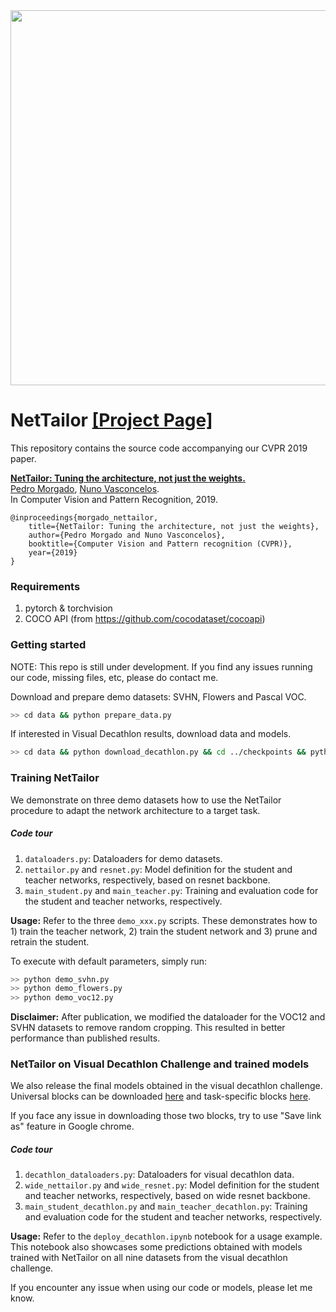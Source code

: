 <img src="docs/figs/teaser_row.png" width="600">

# NetTailor [[Project Page]](https://pedro-morgado.github.io/nettailor/)

This repository contains the source code accompanying our CVPR 2019 paper.

**[NetTailor: Tuning the architecture, not just the weights.](https://arxiv.org/abs/1907.00274)**  
[Pedro Morgado](http://www.svcl.ucsd.edu/~morgado), [Nuno Vasconcelos](http://www.svcl.ucsd.edu/~nuno).  
In Computer Vision and Pattern Recognition, 2019.

```
@inproceedings{morgado_nettailor,
	title={NetTailor: Tuning the architecture, not just the weights},
	author={Pedro Morgado and Nuno Vasconcelos},
	booktitle={Computer Vision and Pattern recognition (CVPR)},
	year={2019}
}
```

### Requirements
1. pytorch & torchvision
2. COCO API (from https://github.com/cocodataset/cocoapi)

###  Getting started
NOTE: This repo is still under development. If you find any issues running our code, missing files, etc, please do contact me.

Download and prepare demo datasets: SVHN, Flowers and Pascal VOC.
```bash
>> cd data && python prepare_data.py
```

If interested in Visual Decathlon results, download data and models.
```bash
>> cd data && python download_decathlon.py && cd ../checkpoints && python download_models.py
```

### Training NetTailor
We demonstrate on three demo datasets how to use the NetTailor procedure to adapt the network architecture to a target task.

##### Code tour
1. ``dataloaders.py``: Dataloaders for demo datasets.
1. ``nettailor.py`` and ``resnet.py``: Model definition for the student and teacher networks, respectively, based on resnet backbone.
1. ``main_student.py`` and ``main_teacher.py``: Training and evaluation code for the student and teacher networks, respectively.

**Usage:** Refer to the three ``demo_xxx.py`` scripts. These demonstrates how to 1) train the teacher network, 2) train the student network and 3) prune and retrain the student. 

To execute with default parameters, simply run:
```bash
>> python demo_svhn.py
>> python demo_flowers.py
>> python demo_voc12.py
```

**Disclaimer:** 
After publication, we modified the dataloader for the VOC12 and SVHN datasets to remove random cropping. This resulted in better performance than published results.

### NetTailor on Visual Decathlon Challenge and trained models
We also release the final models obtained in the visual decathlon challenge. Universal blocks can be downloaded [here](http://www.svcl.ucsd.edu/~morgado/nettailor/data/wide_resnet26.pth.tar) and task-specific blocks [here](http://www.svcl.ucsd.edu/~morgado/nettailor/data/decathlon_models.tar.gz). 

If you face any issue in downloading those two blocks, try to use "Save link as" feature in Google chrome.

##### Code tour
1. ``decathlon_dataloaders.py``: Dataloaders for visual decathlon data.
1. ``wide_nettailor.py`` and ``wide_resnet.py``: Model definition for the student and teacher networks, respectively, based on wide resnet backbone.
1. ``main_student_decathlon.py`` and ``main_teacher_decathlon.py``: Training and evaluation code for the student and teacher networks, respectively. 

**Usage:**  Refer to the ``deploy_decathlon.ipynb`` notebook for a usage example. This notebook also showcases some predictions obtained with models trained with NetTailor on all nine datasets from the visual decathlon challenge.

If you encounter any issue when using our code or models, please let me know.
